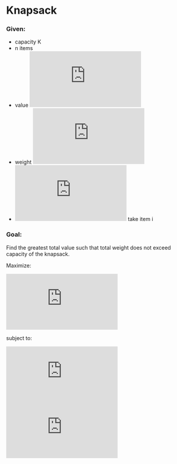 # Knapsack

### Given:

 - capacity K
 - n items
 - value ![V_i](https://latex.codecogs.com/gif.latex?%5Cinline%20V_i)
 - weight ![W_i](https://latex.codecogs.com/gif.latex?%5Cinline%20W_i)
 - ![X_i](https://latex.codecogs.com/gif.latex?%5Cinline%20X_i) take item i

### Goal:

Find the greatest total value such that total weight does not exceed capacity of the knapsack.

Maximize:

![max_func](https://latex.codecogs.com/gif.latex?%5Csum_%7Bi%5C%20%5Cin%5C%201%5C%2C...%5C%2Cn%7D%5C%20v_i%5C%2Cx_i)

subject to:

![sum_constraint](https://latex.codecogs.com/gif.latex?%5Cinline%20%5Csum_%7Bi%20%5Cin%201%5C%2C...%5C%2Cn%7D%20w_i%20%5Ccdot%20x_i%20%5Cle%20K)  
![x_i_constraint](https://latex.codecogs.com/gif.latex?x_i%5C%20%5Cin%5C%20%5C%7B0%2C%5C%2C1%5C%7D%5C%20%28i%5C%20%5Cin%5C%201%5C%2C...%5C%2Cn%29)
